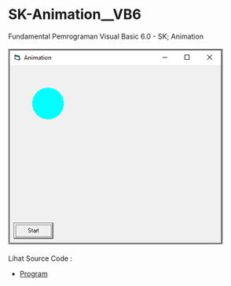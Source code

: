 # SK-Animation__VB6
Fundamental Pemrograman Visual Basic 6.0 - SK; Animation<br><br>
<img src="https://github.com/RizkyKhapidsyah/SK-Animation__VB6/blob/main/result/001.PNG"><br><br>
Lihat Source Code : <br>
- <a href="https://github.com/RizkyKhapidsyah/SK-Animation__VB6/blob/main/frmAnimation.frm">Program</a>
